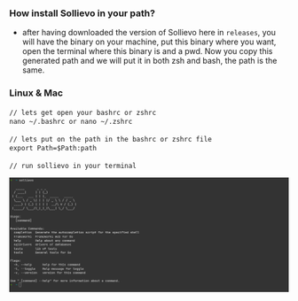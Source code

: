 ### How install Sollievo in your path?

- after having downloaded the version of Sollievo here in `releases`, you will have the binary on your machine, put this binary where you want, open the terminal where this binary is and a pwd. Now you copy this generated path and we will put it in both zsh and bash, the path is the same.

### Linux & Mac
```
// lets get open your bashrc or zshrc
nano ~/.bashrc or nano ~/.zshrc

// lets put on the path in the bashrc or zshrc file
export Path=$Path:path

// run sollievo in your terminal
```
![prompt](./doc/sollievo.png)

